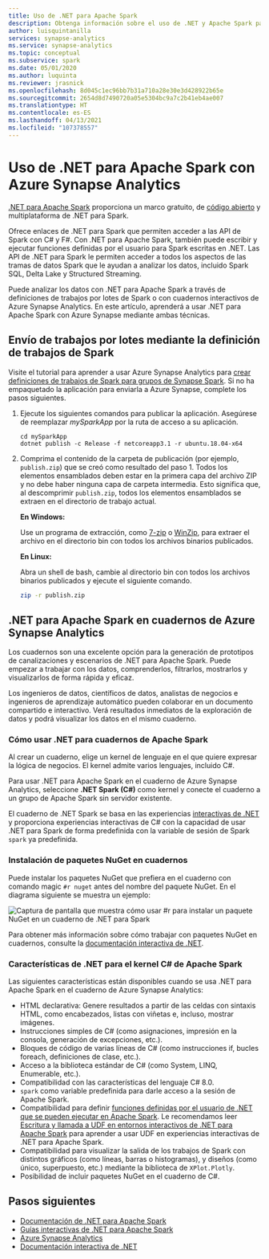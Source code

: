 ```yaml
---
title: Uso de .NET para Apache Spark
description: Obtenga información sobre el uso de .NET y Apache Spark para realizar el procesamiento por lotes, el streaming en tiempo real, el aprendizaje automático y la escritura de consultas ad hoc en cuadernos de Azure Synapse Analytics.
author: luisquintanilla
services: synapse-analytics
ms.service: synapse-analytics
ms.topic: conceptual
ms.subservice: spark
ms.date: 05/01/2020
ms.author: luquinta
ms.reviewer: jrasnick
ms.openlocfilehash: 8d045c1ec96bb7b31a710a28e30e3d428922b65e
ms.sourcegitcommit: 2654d8d7490720a05e5304bc9a7c2b41eb4ae007
ms.translationtype: HT
ms.contentlocale: es-ES
ms.lasthandoff: 04/13/2021
ms.locfileid: "107378557"
---
```

# <a name="use-net-for-apache-spark-with-azure-synapse-analytics"></a>Uso de .NET para Apache Spark con Azure Synapse Analytics

[.NET para Apache Spark](https://dot.net/spark) proporciona un marco gratuito, de [código abierto](https://github.com/dotnet/spark) y multiplataforma de .NET para Spark. 

Ofrece enlaces de .NET para Spark que permiten acceder a las API de Spark con C# y F#. Con .NET para Apache Spark, también puede escribir y ejecutar funciones definidas por el usuario para Spark escritas en .NET. Las API de .NET para Spark le permiten acceder a todos los aspectos de las tramas de datos Spark que le ayudan a analizar los datos, incluido Spark SQL, Delta Lake y Structured Streaming.

Puede analizar los datos con .NET para Apache Spark a través de definiciones de trabajos por lotes de Spark o con cuadernos interactivos de Azure Synapse Analytics. En este artículo, aprenderá a usar .NET para Apache Spark con Azure Synapse mediante ambas técnicas.

## <a name="submit-batch-jobs-using-the-spark-job-definition"></a>Envío de trabajos por lotes mediante la definición de trabajos de Spark

Visite el tutorial para aprender a usar Azure Synapse Analytics para [crear definiciones de trabajos de Spark para grupos de Synapse Spark](apache-spark-job-definitions.md). Si no ha empaquetado la aplicación para enviarla a Azure Synapse, complete los pasos siguientes.

1. Ejecute los siguientes comandos para publicar la aplicación. Asegúrese de reemplazar *mySparkApp* por la ruta de acceso a su aplicación.
   
   ```dotnetcli
   cd mySparkApp
   dotnet publish -c Release -f netcoreapp3.1 -r ubuntu.18.04-x64
   ```

2. Comprima el contenido de la carpeta de publicación (por ejemplo, `publish.zip`) que se creó como resultado del paso 1. Todos los elementos ensamblados deben estar en la primera capa del archivo ZIP y no debe haber ninguna capa de carpeta intermedia. Esto significa que, al descomprimir `publish.zip`, todos los elementos ensamblados se extraen en el directorio de trabajo actual.

    **En Windows:**

    Use un programa de extracción, como [7-zip](https://www.7-zip.org/) o [WinZip](https://www.winzip.com/), para extraer el archivo en el directorio bin con todos los archivos binarios publicados.

    **En Linux:**

    Abra un shell de bash, cambie al directorio bin con todos los archivos binarios publicados y ejecute el siguiente comando.

    ```bash
    zip -r publish.zip
    ```

## <a name="net-for-apache-spark-in-azure-synapse-analytics-notebooks"></a>.NET para Apache Spark en cuadernos de Azure Synapse Analytics 

Los cuadernos son una excelente opción para la generación de prototipos de canalizaciones y escenarios de .NET para Apache Spark. Puede empezar a trabajar con los datos, comprenderlos, filtrarlos, mostrarlos y visualizarlos de forma rápida y eficaz. 

Los ingenieros de datos, científicos de datos, analistas de negocios e ingenieros de aprendizaje automático pueden colaborar en un documento compartido e interactivo. Verá resultados inmediatos de la exploración de datos y podrá visualizar los datos en el mismo cuaderno.

### <a name="how-to-use-net-for-apache-spark-notebooks"></a>Cómo usar .NET para cuadernos de Apache Spark

Al crear un cuaderno, elige un kernel de lenguaje en el que quiere expresar la lógica de negocios. El kernel admite varios lenguajes, incluido C#.

Para usar .NET para Apache Spark en el cuaderno de Azure Synapse Analytics, seleccione **.NET Spark (C#)** como kernel y conecte el cuaderno a un grupo de Apache Spark sin servidor existente.

El cuaderno de .NET Spark se basa en las experiencias [interactivas de .NET](https://github.com/dotnet/interactive) y proporciona experiencias interactivas de C# con la capacidad de usar .NET para Spark de forma predefinida con la variable de sesión de Spark `spark` ya predefinida.

### <a name="install-nuget-packages-in-notebooks"></a>Instalación de paquetes NuGet en cuadernos

Puede instalar los paquetes NuGet que prefiera en el cuaderno con comando magic `#r nuget` antes del nombre del paquete NuGet. En el diagrama siguiente se muestra un ejemplo:

![Captura de pantalla que muestra cómo usar #r para instalar un paquete NuGet en un cuaderno de .NET para Spark](./media/apache-spark-development-using-notebooks/synapse-spark-dotnet-notebook-nuget.png)

Para obtener más información sobre cómo trabajar con paquetes NuGet en cuadernos, consulte la [documentación interactiva de .NET](https://github.com/dotnet/interactive/blob/main/docs/nuget-overview.md).

### <a name="net-for-apache-spark-c-kernel-features"></a>Características de .NET para el kernel C# de Apache Spark

Las siguientes características están disponibles cuando se usa .NET para Apache Spark en el cuaderno de Azure Synapse Analytics:

* HTML declarativa: Genere resultados a partir de las celdas con sintaxis HTML, como encabezados, listas con viñetas e, incluso, mostrar imágenes.
* Instrucciones simples de C# (como asignaciones, impresión en la consola, generación de excepciones, etc.).
* Bloques de código de varias líneas de C# (como instrucciones if, bucles foreach, definiciones de clase, etc.).
* Acceso a la biblioteca estándar de C# (como System, LINQ, Enumerable, etc.).
* Compatibilidad con las características del lenguaje C# 8.0.
* `spark` como variable predefinida para darle acceso a la sesión de Apache Spark.
* Compatibilidad para definir [funciones definidas por el usuario de .NET que se pueden ejecutar en Apache Spark](/dotnet/spark/how-to-guides/udf-guide). Le recomendamos leer [Escritura y llamada a UDF en entornos interactivos de .NET para Apache Spark](/dotnet/spark/how-to-guides/dotnet-interactive-udf-issue) para aprender a usar UDF en experiencias interactivas de .NET para Apache Spark.
* Compatibilidad para visualizar la salida de los trabajos de Spark con distintos gráficos (como líneas, barras o histogramas), y diseños (como único, superpuesto, etc.) mediante la biblioteca de `XPlot.Plotly`.
* Posibilidad de incluir paquetes NuGet en el cuaderno de C#.

## <a name="next-steps"></a>Pasos siguientes

* [Documentación de .NET para Apache Spark](/dotnet/spark/)
* [Guías interactivas de .NET para Apache Spark](/dotnet/spark/how-to-guides/dotnet-interactive-udf-issue)
* [Azure Synapse Analytics](https://azure.microsoft.com/services/synapse-analytics/)
* [Documentación interactiva de .NET](https://devblogs.microsoft.com/dotnet/creating-interactive-net-documentation/)
